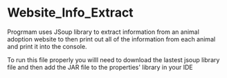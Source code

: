 # Website_Info_Extract
Progrmam uses JSoup library to extract information from an animal adoption website to then print out all of the information from each animal and print it into the console. 

To run this file properly you willl need to download the lastest jsoup library file and then add the JAR file to the properties' library in your IDE

